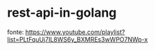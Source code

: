 # rest-api-in-golang
fonte: https://www.youtube.com/playlist?list=PLtFquUj7IL8WS6y_BXMREs3wWPO7NWp-x

